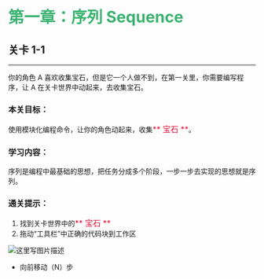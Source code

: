 # <font color=#3CB371 size=6>第一章：序列 Sequence</font>
## 关卡 1-1

------
你的角色 A 喜欢收集宝石，但是它一个人做不到，在第一关里，你需要编写程序，让 A 在关卡世界中动起来，去收集宝石。

### 本关目标：
使用模块化编程命令，让你的角色动起来，收集<font color=#DC143C size=3>** 宝石 **</font>。

### 学习内容：
序列是编程中最基础的思想，把任务分成多个阶段，一步一步去实现的思想就是序列。

### 通关提示：
1. 找到关卡世界中的<font color=#DC143C size=3>** 宝石 **</font>
2. 拖动“工具栏”中正确的代码块到工作区
 
 ![这里写图片描述](scene/image/move_forward.png)
 - 向前移动（N）步